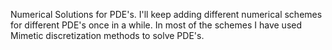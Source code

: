 Numerical Solutions for PDE's. I'll keep adding different numerical schemes for different PDE's once in a while. In most of the schemes I have used Mimetic discretization methods to solve PDE's.
